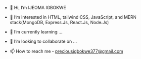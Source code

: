 - 👋 Hi, I’m IJEOMA IGBOKWE
  
- 👀 I’m interested in HTML, tailwind CSS, JavaScript, and MERN stack(MongoDB, Express.Js, React.Js, Node.Js)
  
- 🌱 I’m currently learning ...
- 💞️ I’m looking to collaborate on ...

- 📫 How to reach me - preciousigbokwe377@gmail.com

